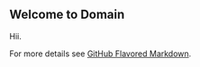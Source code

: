 ## Welcome to Domain
Hii.


For more details see [GitHub Flavored Markdown](https://guides.github.com/features/mastering-markdown/).

